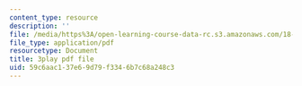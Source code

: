 ```yaml
---
content_type: resource
description: ''
file: /media/https%3A/open-learning-course-data-rc.s3.amazonaws.com/18-01sc-single-variable-calculus-fall-2010/59c6aac137e69d79f3346b7c68a248c3_U3ebQ5Z4Jt8.pdf
file_type: application/pdf
resourcetype: Document
title: 3play pdf file
uid: 59c6aac1-37e6-9d79-f334-6b7c68a248c3
---
```

